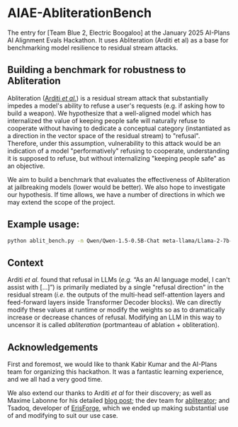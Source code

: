 # AIAE-AbliterationBench
The entry for [Team Blue 2, Electric Boogaloo]  at the January 2025 AI-Plans AI Alignment Evals Hackathon. It uses Abliteration (Arditi et al) as a base for benchmarking model resilience to residual stream attacks.

## Building a benchmark for robustness to Abliteration

Abliteration ([Arditi _et al._](https://arxiv.org/abs/2406.11717)) is a residual stream attack that substantially impedes a model's ability to refuse a user's requests (e.g. if asking how to build a weapon).
We hypothesize that a well-aligned model which has internalized the value of keeping people safe will naturally refuse to cooperate without having to dedicate a conceptual category (instantiated as a direction in the vector space of the residual stream) to "refusal". Therefore, under this assumption, vulnerability to this attack would be an indication of a model "performatively" refusing to cooperate, understanding it is supposed to refuse, but without internalizing "keeping people safe" as an objective.

We aim to build a benchmark that evaluates the effectiveness of Abliteration at jailbreaking models (lower would be better). We also hope to investigate our hypothesis. If time allows, we have a number of directions in which we may extend the scope of the project.

## Example usage:

```bash
python ablit_bench.py -n Qwen/Qwen-1.5-0.5B-Chat meta-llama/Llama-2-7b-chat-hf -l 2 -i 50 -b 10
```

## Context

Arditi _et al._ found that refusal in LLMs (_e.g._ “As an AI language model, I can't assist with [...]”) is primarily mediated by a single "refusal direction" in the residual stream (_i.e._ the outputs of the multi-head self-attention layers and feed-forward layers inside Transformer Decoder blocks). We can directly modify these values at runtime or modify the weights so as to dramatically increase or decrease chances of refusal. Modifying an LLM in this way to uncensor it is called _abliteration_ (portmanteau of ablation + obliteration).

## Acknowledgements

First and foremost, we would like to thank Kabir Kumar and the AI-Plans team for organizing this hackathon. It was a fantastic learning experience, and we all had a very good time.

We also extend our thanks to Arditi _et al_ for their discovery; as well as Maxime Labonne for his detailed [blog post](https://mlabonne.github.io/blog/posts/2024-06-04_Uncensor_any_LLM_with_abliteration.html); the dev team for [abliterator](https://github.com/FailSpy/abliterator); and Tsadoq, developer of [ErisForge](https://github.com/Tsadoq/ErisForge), which we ended up making substantial use of and modifying to suit our use case.
